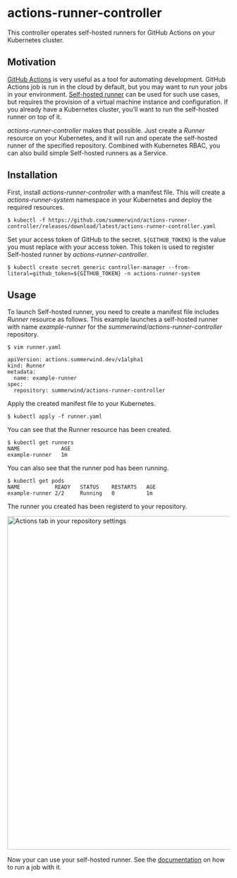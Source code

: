 # actions-runner-controller

This controller operates self-hosted runners for GitHub Actions on your Kubernetes cluster.

## Motivation

[GitHub Actions](https://github.com/features/actions) is very useful as a tool for automating development. GitHub Actions job is run in the cloud by default, but you may want to run your jobs in your environment. [Self-hosted runner](https://github.com/actions/runner) can be used for such use cases, but requires the provision of a virtual machine instance and configuration. If you already have a Kubernetes cluster, you'll want to run the self-hosted runner on top of it.

*actions-runner-controller* makes that possible. Just create a *Runner* resource on your Kubernetes, and it will run and operate the self-hosted runner of the specified repository. Combined with Kubernetes RBAC, you can also build simple Self-hosted runners as a Service.

## Installation

First, install *actions-runner-controller* with a manifest file. This will create a *actions-runner-system* namespace in your Kubernetes and deploy the required resources.

```
$ kubectl -f https://github.com/summerwind/actions-runner-controller/releases/download/latest/actions-runner-controller.yaml
```

Set your access token of GitHub to the secret. `${GITHUB_TOKEN}` is the value you must replace with your access token. This token is used to register Self-hosted runner by *actions-runner-controller*.

```
$ kubectl create secret generic controller-manager --from-literal=github_token=${GITHUB_TOKEN} -n actions-runner-system
```

## Usage

To launch Self-hosted runner, you need to create a manifest file includes *Runner* resource as follows. This example launches a self-hosted runner with name *example-runner* for the *summerwind/actions-runner-controller* repository.

```
$ vim runner.yaml
```
```
apiVersion: actions.summerwind.dev/v1alpha1
kind: Runner
metadata:
  name: example-runner
spec:
  repository: summerwind/actions-runner-controller
```

Apply the created manifest file to your Kubernetes.

```
$ kubectl apply -f runner.yaml
```

You can see that the Runner resource has been created.

```
$ kubectl get runners
NAME             AGE
example-runner   1m
```

You can also see that the runner pod has been running.

```
$ kubectl get pods
NAME           READY   STATUS    RESTARTS   AGE
example-runner 2/2     Running   0          1m
```

The runner you created has been registerd to your repository.

<img width="756" alt="Actions tab in your repository settings" src="https://user-images.githubusercontent.com/230145/73618667-8cbf9700-466c-11ea-80b6-c67e6d3f70e7.png">

Now your can use your self-hosted runner. See the [documentation](https://help.github.com/en/actions/automating-your-workflow-with-github-actions/using-self-hosted-runners-in-a-workflow) on how to run a job with it.
